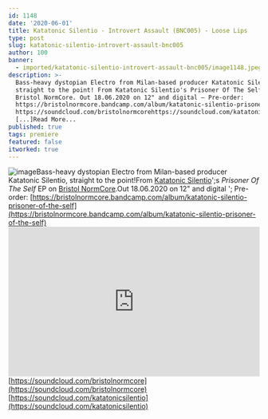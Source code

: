 ```yaml
---
id: 1148
date: '2020-06-01'
title: Katatonic Silentio - Introvert Assault (BNC005) - Loose Lips
type: post
slug: katatonic-silentio-introvert-assault-bnc005
author: 100
banner:
  - imported/katatonic-silentio-introvert-assault-bnc005/image1148.jpeg
description: >-
  Bass-heavy dystopian Electro from Milan-based producer Katatonic Silentio,
  straight to the point! From Katatonic Silentio's Prisoner Of The Self EP on
  Bristol NormCore. Out 18.06.2020 on 12" and digital – Pre-order:
  https://bristolnormcore.bandcamp.com/album/katatonic-silentio-prisoner-of-the-self
  https://soundcloud.com/bristolnormcorehttps://soundcloud.com/katatonicsilentio
  [...]Read More...
published: true
tags: premiere
featured: false
itworked: true
---
```

![image](../imported/katatonic-silentio-introvert-assault-bnc005/image1148.jpeg)Bass-heavy dystopian Electro from Milan-based producer Katatonic Silentio, straight to the point!From [Katatonic Silentio](https://www.residentadvisor.net/dj/katatonicsilentio-it)';s _Prisoner Of The Self_ EP on [Bristol NormCore](https://bristolnormcore.bandcamp.com/).Out 18.06.2020 on 12" and digital '; Pre-order: [](https://bristolnormcore.bandcamp.com/album/katatonic-silentio-prisoner-of-the-self)[https://bristolnormcore.bandcamp.com/album/katatonic-silentio-prisoner-of-the-self](https://bristolnormcore.bandcamp.com/album/katatonic-silentio-prisoner-of-the-self)<iframe width='100%' height='300' scrolling='no' frameborder='no' allow='autoplay' src='https://w.soundcloud.com/player/?url=https%3A//api.soundcloud.com/tracks/832371346&color=%23ff5500&auto_play=false&hide_related=true&show_comments=true&show_user=true&show_reposts=false&show_teaser=false'></iframe>  
[](https://soundcloud.com/bristolnormcore)[https://soundcloud.com/bristolnormcore](https://soundcloud.com/bristolnormcore)  
[](https://soundcloud.com/katatonicsilentio)[https://soundcloud.com/katatonicsilentio](https://soundcloud.com/katatonicsilentio)